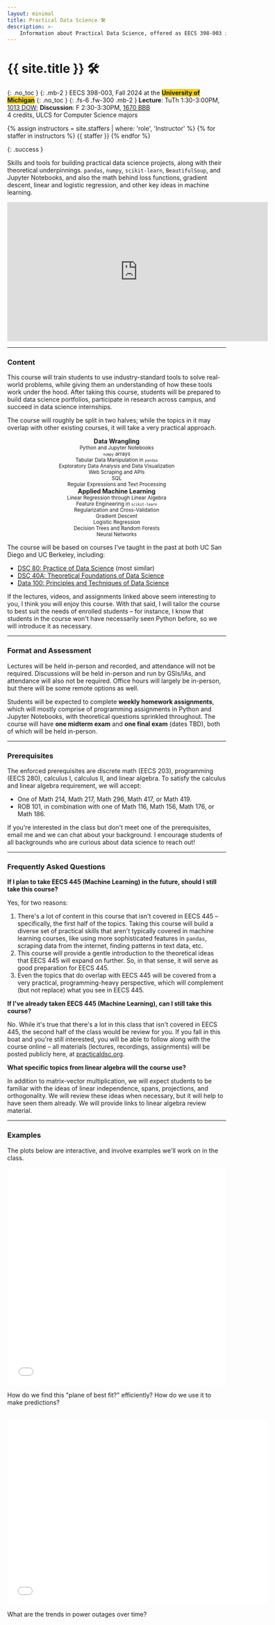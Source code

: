 ```yaml
---
layout: minimal
title: Practical Data Science 🛠️
description: >-
    Information about Practical Data Science, offered as EECS 398-003 in Fall 2024 at the University of Michigan.
---
```


# {{ site.title }} 🛠️
{: .no_toc }
{: .mb-2 }
EECS 398-003, Fall 2024 at the <b><span style="background-color: #FFCB05; color: #00274C">University of Michigan</span></b>
{: .no_toc }
{: .fs-6 .fw-300 .mb-2 }
**Lecture**: TuTh 1:30-3:00PM, [1013 DOW](https://maps.app.goo.gl/Sw7tgHarQKJ9SBrFA); **Discussion**: F 2:30-3:30PM, [1670 BBB](https://maps.app.goo.gl/wuMosGqmKQ4KUmqdA)<br>
4 credits, ULCS for Computer Science majors


{% assign instructors = site.staffers | where: 'role', 'Instructor' %}
{% for staffer in instructors %}
{{ staffer }}
{% endfor %}

{: .success }
<!-- <small><b>What's this class about? 🙋</b></small><br> -->
Skills and tools for building practical data science projects, along with their theoretical underpinnings. `pandas`, `numpy`, `scikit-learn`, `BeautifulSoup`, and Jupyter Notebooks, and also the math behind loss functions, gradient descent, linear and logistic regression, and other key ideas in machine learning.

<center>

<iframe width="600" height="320" src="https://www.youtube.com/embed/Z75-_YK5_XM?si=ilsVZvq51tBPyHG3" title="YouTube video player" frameborder="0" allow="accelerometer; autoplay; clipboard-write; encrypted-media; gyroscope; picture-in-picture; web-share" referrerpolicy="strict-origin-when-cross-origin" allowfullscreen></iframe>

</center>

---

### Content

This course will train students to use industry-standard tools to solve real-world problems, while giving them an understanding of how these tools work under the hood. After taking this course, students will be prepared to build data science portfolios, participate in research across campus, and succeed in data science internships.

The course will roughly be split in two halves; while the topics in it may overlap with other existing courses, it will take a very practical approach.

<center>
<div class="two-columns-grid">
    <div>
    <b>Data Wrangling</b><br>
    <small>
        Python and Jupyter Notebooks<br>
        <code><small>numpy</small></code> arrays<br>
        Tabular Data Manipulation in <code><small>pandas</small></code><br>
        Exploratory Data Analysis and Data Visualization<br>
        Web Scraping and APIs<br>
        SQL<br>
        Regular Expressions and Text Processing<br>
    </small>
    </div>
    <div>
    <b>Applied Machine Learning</b><br>
    <small>
        Linear Regression through Linear Algebra<br>
        Feature Engineering in <code><small>scikit-learn</small></code><br>
        Regularization and Cross-Validation<br>
        Gradient Descent<br>
        Logistic Regression<br>
        Decision Trees and Random Forests<br>
        Neural Networks<br>
    </small>
    </div>
</div>
</center>

The course will be based on courses I've taught in the past at both UC San Diego and UC Berkeley, including:
- [DSC 80: Practice of Data Science](https://dsc-courses.github.io/dsc80-2024-wi) (most similar)
- [DSC 40A: Theoretical Foundations of Data Science](https://dsc-courses.github.io/dsc40a-2024-sp)
- [Data 100: Principles and Techniques of Data Science](https://ds100.org/su20)

If the lectures, videos, and assignments linked above seem interesting to you, I think you will enjoy this course. With that said, I will tailor the course to best suit the needs of enrolled students – for instance, I know that students in the course won't have necessarily seen Python before, so we will introduce it as necessary.

---

### Format and Assessment

Lectures will be held in-person and recorded, and attendance will not be required. Discussions will be held in-person and run by GSIs/IAs, and attendance will also not be required. Office hours will largely be in-person, but there will be some remote options as well.

Students will be expected to complete **weekly homework assignments**, which will mostly comprise of programming assignments in Python and Jupyter Notebooks, with theoretical questions sprinkled throughout. The course will have **one midterm exam** and **one final exam** (dates TBD), both of which will be held in-person.

---

### Prerequisites

The enforced prerequisites are discrete math (EECS 203), programming (EECS 280), calculus I, calculus II, and linear algebra. To satisfy the calculus and linear algebra requirement, we will accept:
- One of Math 214, Math 217, Math 296, Math 417, or Math 419.
- ROB 101, in combination with one of Math 116, Math 156, Math 176, or Math 186.

If you're interested in the class but don't meet one of the prerequisites, email me and we can chat about your background. I encourage students of all backgrounds who are curious about data science to reach out!

---


### Frequently Asked Questions

**If I plan to take EECS 445 (Machine Learning) in the future, should I still take this course?**

Yes, for two reasons:
1. There's a lot of content in this course that isn't covered in EECS 445 – specifically, the first half of the topics. Taking this course will build a diverse set of practical skills that aren't typically covered in machine learning courses, like using more sophisticated features in `pandas`, scraping data from the internet, finding patterns in text data, etc.
1. This course will provide a gentle introduction to the theoretical ideas that EECS 445 will expand on further. So, in that sense, it will serve as good preparation for EECS 445.
1. Even the topics that do overlap with EECS 445 will be covered from a very practical, programming-heavy perspective, which will complement (but not replace) what you see in EECS 445.

**If I've already taken EECS 445 (Machine Learning), can I still take this course?**

No. While it's true that there's a lot in this class that isn't covered in EECS 445, the second half of the class would be review for you. If you fall in this boat and you're still interested, you will be able to follow along with the course online – all materials (lectures, recordings, assignments) will be posted publicly here, at [practicaldsc.org](#).

**What specific topics from linear algebra will the course use?**

In addition to matrix-vector multiplication, we will expect students to be familiar with the ideas of linear independence, spans, projections, and orthogonality. We will review these ideas when necessary, but it will help to have seen them already. We will provide links to linear algebra review material.

---

### Examples

The plots below are interactive, and involve examples we'll work on in the class.

<center>

<iframe src="assets/3d-plane.html" frameBorder="0" width="500" height="500"></iframe>

<br>

</center>

How do we find this "plane of best fit?" efficiently? How do we use it to make predictions?

<br>

<center>

<iframe src="assets/outages_by_year.html" frameBorder="0" width="600" height="425"></iframe>

<br>

</center>

What are the trends in power outages over time?